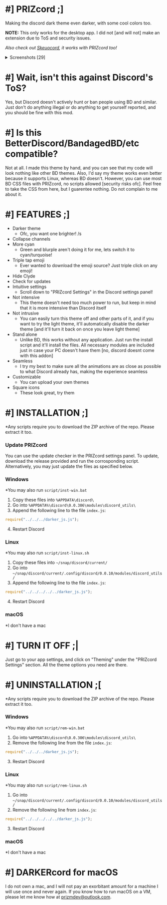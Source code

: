 # #] PRIZcord ;]
Making the discord dark theme even darker, with some cool colors too.

**NOTE:** This only works for the desktop app. I did not [and will not] make an extension due to ToS and security issues.

*Also check out [Skeuocord](https://github.com/marda33/skeuocord), it works with PRIZcord too!*

<details>
  <summary>Screenshots [29]</summary>
  <details>
    <summary>
      <h2><i>Normal icons: [7]</i></h2>
    </summary>
    <img src="https://media.discordapp.net/attachments/569698278271090728/727590717009952908/unknown.png" width="32%">
    <img src="https://media.discordapp.net/attachments/569698278271090728/727590845817290773/unknown.png" width="32%">
    <img src="https://media.discordapp.net/attachments/569698278271090728/727591933517496452/unknown.png" width="32%">
    <img src="https://media.discordapp.net/attachments/569698278271090728/727592116011794522/unknown.png" width="32%">
    <img src="https://media.discordapp.net/attachments/569698278271090728/727593120664911902/unknown.png" width="32%">
    <img src="https://media.discordapp.net/attachments/569698278271090728/727593369789792346/unknown.png" width="32%">
    <img src="https://media.discordapp.net/attachments/569698278271090728/735951917418807436/unknown.png" width="32%">
  </details>
  <details>
    <summary>
      <h2><i>Square icons: [6]</i></h2>
    </summary>
    <img src="https://media.discordapp.net/attachments/569698278271090728/735846902477881454/unknown.png" width="32%">
    <img src="https://media.discordapp.net/attachments/569698278271090728/735951186989154426/unknown.png" width="32%">
    <img src="https://media.discordapp.net/attachments/615530864830578688/735845849254461480/unknown.png" width="32%">
    <img src="https://media.discordapp.net/attachments/569698278271090728/735952050726371348/unknown.png" width="32%">
    <img src="https://media.discordapp.net/attachments/615530864830578688/735939104176341022/unknown.png" width="32%">
    <img src="https://media.discordapp.net/attachments/569698278271090728/735953307927052299/unknown.png" width="32%">
  </details>
  <details>
    <summary>
      <h2><i>Builtin themes: [16]</i></h2>
    <summary>
    <h4>Almost Amoled</h4>
    <img src="https://media.discordapp.net/attachments/613157686329999363/746757660505931816/unknown.png" width="32%">
    <h4>Black</h4>
    <img src="https://media.discordapp.net/attachments/613157686329999363/746759506469453874/unknown.png" width="32%">
    <h4>Grey</h4>
    <img src="https://media.discordapp.net/attachments/613157686329999363/746759674497335417/unknown.png" width="32%">
    <h4>Red</h4>
    <img src="https://media.discordapp.net/attachments/613157686329999363/746759847592067113/unknown.png" width="32%">
    <h4>Orange</h4>
    <img src="https://media.discordapp.net/attachments/613157686329999363/746760011350540459/unknown.png" width="32%">
    <h4>Yellow</h4>
    <img src="https://media.discordapp.net/attachments/613157686329999363/746760410501349467/unknown.png" width="32%">
    <h4>Nuclear</h4>
    <img src="https://media.discordapp.net/attachments/613157686329999363/746760702118723664/unknown.png" width="32%">
    <h4>Green</h4>
    <img src="https://media.discordapp.net/attachments/613157686329999363/746760961628831846/unknown.png" width="32%">
    <h4>Seafoam</h4>
    <img src="https://media.discordapp.net/attachments/613157686329999363/746761224955363368/unknown.png" width="32%">
    <h4>Cyan [default]</h4>
    <img src="https://media.discordapp.net/attachments/613157686329999363/746761558083895336/unknown.png" width="32%">
    <h4>Seawater</h4>
    <img src="https://media.discordapp.net/attachments/613157686329999363/746761694369415298/unknown.png" width="32%">
    <h4>Blue</h4>
    <img src="https://media.discordapp.net/attachments/613157686329999363/746764301796114474/unknown.png" width="32%">
    <h4>Purple</h4>
    <img src="https://media.discordapp.net/attachments/613157686329999363/746763689318809670/unknown.png" width="32%">
    <h4>Magenta</h4>
    <img src="https://media.discordapp.net/attachments/613157686329999363/746764459401281557/unknown.png" width="32%">
    <h4>Pink</h4>
    <img src="https://media.discordapp.net/attachments/613157686329999363/746764609918206002/unknown.png" width="32%">
  </details>
</details>

# #] Wait, isn't this against Discord's ToS?
Yes, but Discord doesn't actively hunt or ban people using BD and similar. Just don't do anything illegal
or do anything to get yourself reported, and you should be fine with this mod.

# #] Is this BetterDiscord/BandagedBD/etc compatible?
Not at all. I made this theme by hand, and you can see that my code will look nothing like other BD themes.
Also, I'd say my theme works even better because it supports Linux, whereas BD doesn't. However, you can use
most BD CSS files with PRIZcord, no scripts allowed [security risks ofc]. Feel free to take the CSS from here,
but I guarentee nothing. Do not complain to me about it.

# #] FEATURES ;]
- Darker theme
  - Ofc, you want one brighter! /s
- Collapse channels
- More cyan
  - Green and blurple aren't doing it for me, lets switch it to cyan/turquoise!
- Triple tap emoji
  - Ever wanted to download the emoji source? Just triple click on any emoji!
- Hide Clyde
- Check for updates
- Intuitive settings
  - Scroll down to "PRIZcord Settings" in the Discord settings panel!
- Not intensive
  - This theme doesn't need too much power to run, but keep in mind that it is more
  intensive than Discord itself
- Not intrusive
  - You can easily turn this theme off and other parts of it, and if you want to try
  the light theme, it'll automatically disable the darker theme [and it'll turn it back
  on once you leave light theme]
- Stand alone
  - Unlike BD, this works without any application. Just run the install script and it'll
  install the files. All necessary modules are included just in case your PC doesn't have
  them [no, discord doesnt come with this addon]
- Seamless
  - I try my best to make sure all the animations are as close as possible to what Discord
  already has, making the experience seamless
- Customizable
  - You can upload your own themes
- Square icons
  - These look great, try them

# #] INSTALLATION ;]
*Any scripts require you to download the ZIP archive of the repo. Please extract it too.

### Update PRIZcord
You can use the update checker in the PRIZcord settings panel. To update, download the
release provided and run the corrosponding script. Alternatively, you may just update the
files as specified below.

### Windows
*You may also run `script/inst-win.bat`
1. Copy these files into `%APPDATA\discord\`
2. Go into `%APPDATA%\discord\0.0.306\modules\discord_utils\`
3. Append the following line to the file `index.js`:
```js
require("../../../darker_js.js");
```
4. Restart Discord

### Linux
*You may also run `script/inst-linux.sh`
1. Copy these files into `~/snap/discord/current/`
2. Go into `~/snap/discord/current/.config/discord/0.0.10/modules/discord_utils/`
3. Append the following line to the file `index.js`:
```js
require("../../../../../darker_js.js");
```
4. Restart Discord

### macOS
*I don't have a mac

# #] TURN IT OFF ;|
Just go to your app settings, and click on "Theming" under the "PRIZcord Settings" section.
All the theme options you need are there.

# #] UNINSTALLATION ;\[
*Any scripts require you to download the ZIP archive of the repo. Please extract it too.

### Windows
*You may also run `script/rem-win.bat`
1. Go into `%APPDATA%\discord\0.0.306\modules\discord_utils\`
2. Remove the following line from the file `index.js`:
```js
require("../../../darker_js.js");
```
3. Restart Discord

### Linux
*You may also run `script/rem-linux.sh`
1. Go into `~/snap/discord/current/.config/discord/0.0.10/modules/discord_utils/`
2. Remove the following line from `index.js`:
```js
require("../../../../../darker_js.js");
```
3. Restart Discord

### macOS
*I don't have a mac

# #] DARKERcord for macOS
I do not own a mac, and I will not pay an exorbitant amount for a machine I will use once and never again.
If you know how to run macOS on a VM, please let me know how at [prizmdev@outlook.com](mailto:prizmdev@outlook.com).
